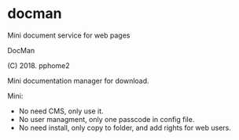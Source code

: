 # docman
Mini document service for web pages


DocMan

(C) 2018. pphome2


Mini documentation manager for download.

Mini:
- No need CMS, only use it.
- No user managment, only one passcode in config file.
- No need install, only copy to folder, and add rights for web users.
